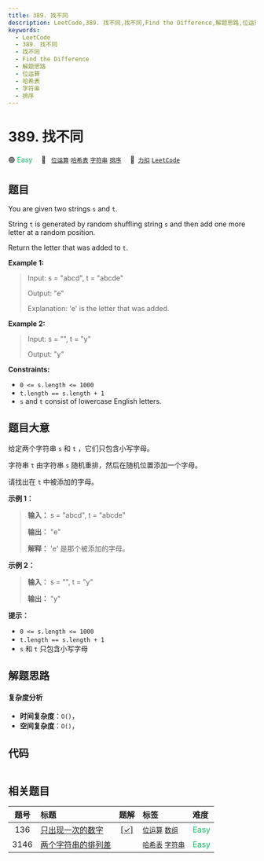 ```yaml
---
title: 389. 找不同
description: LeetCode,389. 找不同,找不同,Find the Difference,解题思路,位运算,哈希表,字符串,排序
keywords:
  - LeetCode
  - 389. 找不同
  - 找不同
  - Find the Difference
  - 解题思路
  - 位运算
  - 哈希表
  - 字符串
  - 排序
---
```


# 389. 找不同

🟢 <font color=#15bd66>Easy</font>&emsp; 🔖&ensp; [`位运算`](/tag/bit-manipulation.md) [`哈希表`](/tag/hash-table.md) [`字符串`](/tag/string.md) [`排序`](/tag/sorting.md)&emsp; 🔗&ensp;[`力扣`](https://leetcode.cn/problems/find-the-difference) [`LeetCode`](https://leetcode.com/problems/find-the-difference)

## 题目

You are given two strings `s` and `t`.

String `t` is generated by random shuffling string `s` and then add one more
letter at a random position.

Return the letter that was added to `t`.



**Example 1:**

> Input: s = "abcd", t = "abcde"
> 
> Output: "e"
> 
> Explanation: 'e' is the letter that was added.

**Example 2:**

> Input: s = "", t = "y"
> 
> Output: "y"

**Constraints:**

  * `0 <= s.length <= 1000`
  * `t.length == s.length + 1`
  * `s` and `t` consist of lowercase English letters.


## 题目大意

给定两个字符串 `s` 和 `t` ，它们只包含小写字母。

字符串 `t` 由字符串 `s` 随机重排，然后在随机位置添加一个字母。

请找出在 `t` 中被添加的字母。



**示例 1：**

> 
> 
> 
> 
> 
> **输入：** s = "abcd", t = "abcde"
> 
> **输出：** "e"
> 
> **解释：** 'e' 是那个被添加的字母。
> 
> 

**示例 2：**

> 
> 
> 
> 
> 
> **输入：** s = "", t = "y"
> 
> **输出：** "y"
> 
> 



**提示：**

  * `0 <= s.length <= 1000`
  * `t.length == s.length + 1`
  * `s` 和 `t` 只包含小写字母


## 解题思路

#### 复杂度分析

- **时间复杂度**：`O()`，
- **空间复杂度**：`O()`，

## 代码

```javascript

```

## 相关题目

<!-- prettier-ignore -->
| 题号 | 标题 | 题解 | 标签 | 难度 |
| :------: | :------ | :------: | :------ | :------ |
| 136 | [只出现一次的数字](https://leetcode.com/problems/single-number) | [[✓]](/problem/0136.md) |  [`位运算`](/tag/bit-manipulation.md) [`数组`](/tag/array.md) | <font color=#15bd66>Easy</font> |
| 3146 | [两个字符串的排列差](https://leetcode.com/problems/permutation-difference-between-two-strings) |  |  [`哈希表`](/tag/hash-table.md) [`字符串`](/tag/string.md) | <font color=#15bd66>Easy</font> |